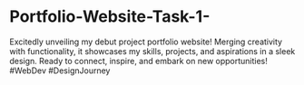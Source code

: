# Portfolio-Website-Task-1-
Excitedly unveiling my debut project portfolio website! Merging creativity with functionality, it showcases my skills, projects, and aspirations in a sleek design. Ready to connect, inspire, and embark on new opportunities! #WebDev #DesignJourney
